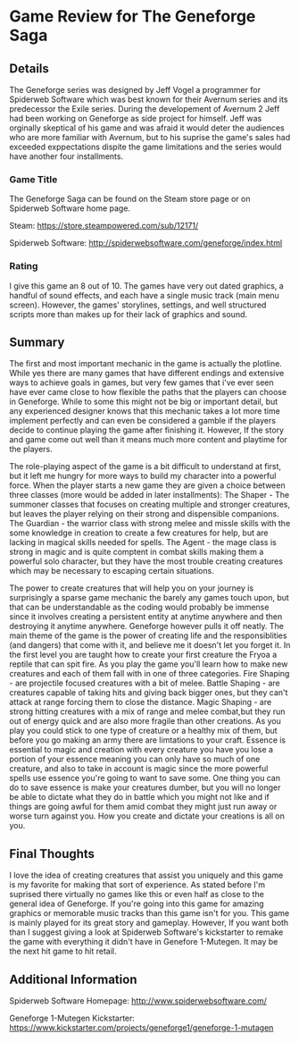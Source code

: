 # Game Review for The Geneforge Saga

## Details

The Geneforge series was designed by Jeff Vogel a programmer for Spiderweb Software which was best known for their Avernum series and 
its predecessor the Exile series. During the developement of Avernum 2 Jeff had been working on Geneforge as side project for himself.
 Jeff was orginally skeptical of his game and was afraid it would deter the audiences who are more familiar with Avernum, but to his suprise the
  game's sales had exceeded exppectations dispite the game limitations and the series would have another four installments.

### Game Title

The Geneforge Saga can be found on the Steam store page or on Spiderweb Software home page.

Steam: https://store.steampowered.com/sub/12171/

Spiderweb Software: http://spiderwebsoftware.com/geneforge/index.html

### Rating

I give this game an 8 out of 10. The games have very out dated graphics, a handful of sound effects, and each have a single music track
(main menu screen). However, the games' storylines, settings, and well structured scripts more than makes up for their lack of graphics 
and sound.

## Summary

The first and most important mechanic in the game is actually the plotline. While yes there are many games that have different endings and
extensive ways to achieve goals in games, but very few games that i've ever seen have ever came close to how flexible the paths that
 the players can choose in Geneforge.
While to some this might not be big or important detail, but any experienced designer knows that this mechanic takes a lot more time implement
perfectly and can even be considered a gamble if the players decide to continue playing the game after finishing it. However, If the story and 
game come out well than it means much more content and playtime for the players.

The role-playing aspect of the game is a bit difficult to understand at first, but it left me hungry for more ways to build my
character into a powerful force. When the player starts a new game they are given a choice between three classes (more would be added in
later installments): The Shaper - The summoner classes that focuses on creating multiple and stronger creatures, but leaves the player 
relying on their strong and dispensible companions. The Guardian - the warrior class with strong melee and missle skills with the some 
knowledge in creation to create a few creatures for help, but are lacking in magical skills needed for spells. The Agent - the mage 
class is strong in magic and is quite comptent in combat skills making them a powerful solo character, but they have the most trouble 
creating creatures which may be necessary to escaping certain situations.

The power to create creatures that will help you on your journey is surprisingly a sparse game mechanic the barely any games touch upon, 
but that can be understandable as the coding would probably be immense since it involves creating a persistent entity at anytime 
anywhere and then destroying it anytime anywhere. Geneforge however pulls it off neatly. The main theme of the game is the power of 
creating life and the responsiblities (and dangers) that come with it, and believe me it doesn't let you forget it. In the first level
you are taught how to create your first creature the Fryoa a reptile that can spit fire. As you play the game you'll learn how to make 
new creatures and each of them fall with in one of three categories. Fire Shaping - are projectile focused creatures with a bit of
melee. Battle Shaping - are creatures capable of taking hits and giving back bigger ones, but they can't attack at range forcing them to 
close the distance. Magic Shaping - are strong hitting creatures with a mix of range and melee combat,but they run out of energy quick 
and are also more fragile than other creations. As you play you could stick to one type of creature or a healthy mix of them, but before
you go making an army there are limtations to your craft. Essence is essential to magic and creation with every creature you have you 
lose a portion of your essence meaning you can only have so much of one creature, and also to take in account is magic since the 
more powerful spells use essence you're going to want to save some. One thing you can do to save essence is make your creatures 
dumber, but you will no longer be able to dictate what they do in battle which you might not like and if things are going awful 
for them amid combat they might just run away or worse turn against you. How you create and dictate your creations is all on you.

## Final Thoughts

I love the idea of creating creatures that assist you uniquely and this game is my favorite for making that sort of experience. 
As stated before I'm suprised there virtually no games like this or even half as close to the general idea of Geneforge. If you're
going into this game for amazing graphics or memorable music tracks than this game isn't for you. This game is mainly played for its 
great story and gameplay. However, If you want both than I suggest giving a look at Spiderweb Software's kickstarter to remake the game
with everything it didn't have in Genefore 1-Mutegen. It may be the next hit game to hit retail.

## Additional Information

Spiderweb Software Homepage: http://www.spiderwebsoftware.com/

Geneforge 1-Mutegen Kickstarter: https://www.kickstarter.com/projects/geneforge1/geneforge-1-mutagen
